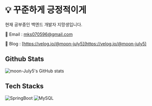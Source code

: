  
# 💡 꾸준하게 긍정적이게
현재 공부중인 백엔드 개발자 지망생입니다.

📩 Email : mks070596@gmail.com

📌 Blog : [https://velog.io/@moon-july5](https://velog.io/@moon-july5)
## Github Stats
![moon-July5's GitHub stats](https://github-readme-stats.vercel.app/api?username=moon-July5)
## Tech Stacks
![SpringBoot](https://img.shields.io/badge/Spring_Boot-F2F4F9?style=for-the-badge&logo=spring-boot)
![MySQL](https://img.shields.io/badge/MySQL-005C84?style=for-the-badge&logo=mysql&logoColor=white)
